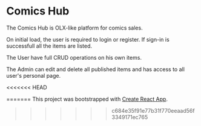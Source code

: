 # Comics Hub

The Comics Hub is OLX-like platform for comics sales.  

On initial load, the user is required to login or register. If sign-in is successfull all the items are listed. 

The User have full CRUD operations on his own items.

The Admin can edit and delete all published items and has access to all user's personal page.

<<<<<<< HEAD

 
=======
This project was bootstrapped with [Create React App](https://github.com/facebookincubator/create-react-app).

>>>>>>> c684e35f91e77b31f770eeaad56f3349171ec765
